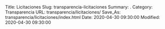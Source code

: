 Title: Licitaciones
Slug: transparencia-licitaciones
Summary: .
Category: Transparencia
URL: transparencia/licitaciones/
Save_As: transparencia/licitaciones/index.html
Date: 2020-04-30 09:30:00
Modified: 2020-04-30 09:30:00


